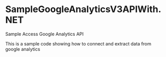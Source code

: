 # SampleGoogleAnalyticsV3APIWith.NET
Sample Access Google Analytics API

This is a sample code showing how to connect and extract data from google analytics
